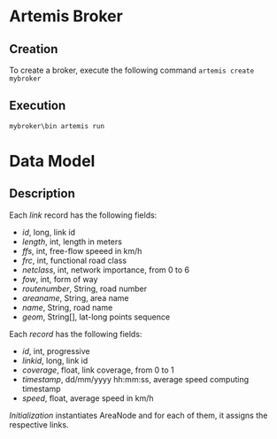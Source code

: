 # Artemis Broker

## Creation
To create a broker, execute the following command
`artemis create mybroker`

## Execution
`mybroker\bin artemis run`

# Data Model

## Description

Each _link_ record has the following fields:
- *id*, long, link id
- *length*, int, length in meters
- *ffs*, int, free-flow speeed in km/h
- *frc*, int, functional road class
- *netclass*, int, network importance, from 0 to 6
- *fow*, int, form of way
- *routenumber*, String, road number
- *areaname*, String, area name
- *name*, String, road name
- *geom*, String[], lat-long points sequence

Each _record_ has the following fields:
- *id*, int, progressive
- *linkid*, long, link id
- *coverage*, float, link coverage, from 0 to 1
- *timestamp*, dd/mm/yyyy hh:mm:ss, average speed computing timestamp 
- *speed*, float, average speed in km/h

*Initialization* instantiates AreaNode and for each of them, it assigns the respective links.
